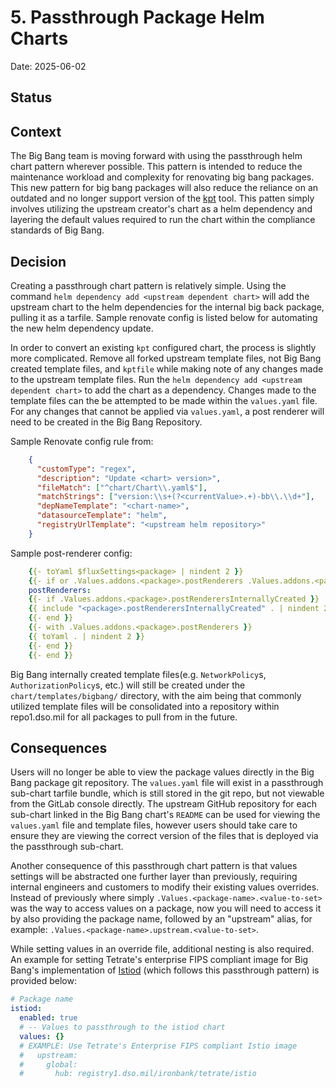 # 5. Passthrough Package Helm Charts

Date: 2025-06-02

## Status

<unknown>

## Context

The Big Bang team is moving forward with using the passthrough helm chart pattern wherever possible. This pattern is intended to reduce the maintenance workload and complexity for renovating big bang packages. This new pattern for big bang packages will also reduce the reliance on an outdated and no longer support version of the [kpt](https://kpt.dev/) tool. This patten simply involves utilizing the upstream creator's chart as a helm dependency and layering the default values required to run the chart within the compliance standards of Big Bang.

## Decision

Creating a passthrough chart pattern is relatively simple. Using the command `helm dependency add <upstream dependent chart>` will add the upstream chart to the helm dependencies for the internal big back package, pulling it as a tarfile. Sample renovate config is listed below for automating the new helm dependency update.

In order to convert an existing `kpt` configured chart, the process is slightly more complicated. Remove all forked upstream template files, not Big Bang created template files, and `kptfile` while making note of any changes made to the upstream template files. Run the `helm dependency add <upstream dependent chart>` to add the chart as a dependency. Changes made to the template files can the be attempted to be made within the `values.yaml` file. For any changes that cannot be applied via `values.yaml`, a post renderer will need to be created in the Big Bang Repository. 

Sample Renovate config rule from:

```json
    {
      "customType": "regex",
      "description": "Update <chart> version>",
      "fileMatch": ["^chart/Chart\\.yaml$"],
      "matchStrings": ["version:\\s+(?<currentValue>.+)-bb\\.\\d+"],
      "depNameTemplate": "<chart-name>",
      "datasourceTemplate": "helm",
      "registryUrlTemplate": "<upstream helm repository>"
    }
```

Sample post-renderer config: 

```yaml
    {{- toYaml $fluxSettings<package> | nindent 2 }}
    {{- if or .Values.addons.<package>.postRenderers .Values.addons.<package>.postRenderersInternallyCreated}}
    postRenderers:
    {{- if .Values.addons.<package>.postRenderersInternallyCreated }}
    {{ include "<package>.postRenderersInternallyCreated" . | nindent 2 }}
    {{- end }}
    {{- with .Values.addons.<package>.postRenderers }}
    {{ toYaml . | nindent 2 }}
    {{- end }}
    {{- end }}
```

Big Bang internally created template files(e.g. `NetworkPolicy`s, `AuthorizationPolicy`s, etc.) will still be created under the `chart/templates/bigbang/` directory, with the aim being that commonly utilized template files will be consolidated into a repository within repo1.dso.mil for all packages to pull from in the future.

## Consequences 

Users will no longer be able to view the package values directly in the Big Bang package git repository. The `values.yaml` file will exist in a passthrough sub-chart tarfile bundle, which is still stored in the git repo, but not viewable from the GitLab console directly. The upstream GitHub repository for each sub-chart linked in the Big Bang chart's `README` can be used for viewing the `values.yaml` file and template files, however users should take care to ensure they are viewing the correct version of the files that is deployed via the passthrough sub-chart.

Another consequence of this passthrough chart pattern is that values settings will be abstracted one further layer than previously, requiring internal engineers and customers to modify their existing values overrides. Instead of previously where simply `.Values.<package-name>.<value-to-set>` was the way to access values on a package, now you will need to access it by also providing the package name, followed by an "upstream" alias, for example: `.Values.<package-name>.upstream.<value-to-set>`. 

While setting values in an override file, additional nesting is also required. An example for setting Tetrate's enterprise FIPS compliant image for Big Bang's implementation of [Istiod](https://repo1.dso.mil/big-bang/product/packages/istiod) (which follows this passthrough pattern) is provided below:

```yaml
# Package name
istiod:
  enabled: true
  # -- Values to passthrough to the istiod chart
  values: {}
  # EXAMPLE: Use Tetrate's Enterprise FIPS compliant Istio image
  #   upstream:
  #     global:
  #       hub: registry1.dso.mil/ironbank/tetrate/istio

```